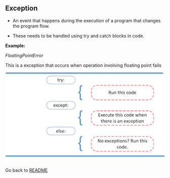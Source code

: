 ## Exception

* An event that happens during the execution of a program that changes the program flow.

* These needs to be handled using try and catch blocks in code.

**Example:**

*FloatingPointError*

This is a exception that occurs when operation involving floating point fails

![exceptions](images/exceptions.png)

Go back to [README](README.md)